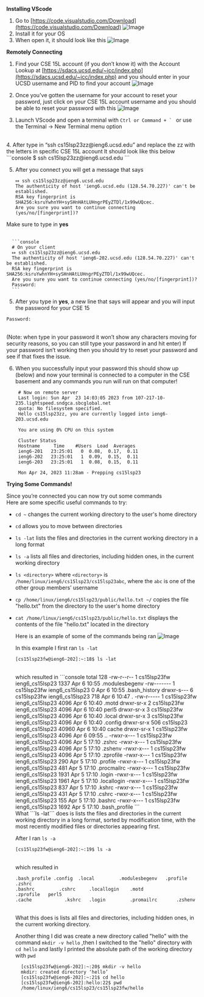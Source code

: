**Installing VScode**
  1. Go to [https://code.visualstudio.com/Download](https://code.visualstudio.com/Download)
  ![Image](VSCode_Download.png)
  2. Install it for your OS
  3. When open it, it should look like this
  ![Image](VScode.png)

**Remotely Connecting**
  1. Find your CSE 15L account (if you don’t know it) with the Account Lookup at [https://sdacs.ucsd.edu/~icc/index.php](https://sdacs.ucsd.edu/~icc/index.php) and you should enter in your UCSD username and PID to find your account 
  ![Image](AL.png) <br>
  
  2. Once you've gotten the username for your account to reset your password, just click on your CSE 15L account username and you should be able to reset your password with this ![Image](password.png) <br>
  3. Launch VScode and open a terminal with
  ```Ctrl or Command + ` ```
  or use the Terminal -> New Terminal menu option
  <br>
  4. After type in “ssh cs15lsp23zz@ieng6.ucsd.edu” and replace the zz with the letters in specific CSE 15L account 
  It should look like this below <br>
      ```console
      $ ssh cs15lsp23zz@ieng6.ucsd.edu
      ```
<br>

  5. After you connect you will get a message that says 
      ```console
      ⤇ ssh cs15lsp23zz@ieng6.ucsd.edu
      The authenticity of host 'ieng6.ucsd.edu (128.54.70.227)' can't be established. 
      RSA key fingerprint is SHA256:ksruYwhnYH+sySHnHAtLUHngrPEyZTDl/1x99wUQcec.
      Are you sure you want to continue connecting (yes/no/[fingerprint])?
      ```
  Make sure to type in **yes** <br>
        <br>
        
        
      ```console
      # On your client
      ⤇ ssh cs15lsp23zz@ieng6.ucsd.edu
      The authenticity of host 'ieng6-202.ucsd.edu (128.54.70.227)' can't be established.
      RSA key fingerprint is SHA256:ksruYwhnYH+sySHnHAtLUHngrPEyZTDl/1x99wUQcec.
      Are you sure you want to continue connecting (yes/no/[fingerprint])? 
      Password:  
      ```
  5. After you type in **yes**, a new line that says will appear and you will input the 
     password for your CSE 15
  ```console
  Password:  
  ``` 
  <br> (Note: when type in your password it won’t show any characters moving 
   for security reasons, so you can still type your password in and hit enter) If your password isn’t 
   working then you should try to reset your password and see if that fixes the issue. <br>
      
  6. When you successfully input your password this should show up (below) and now your terminal is connected 
     to a computer in the CSE basement and any commands you run will run on that computer!
     
     ```console
      # Now on remote server
      Last login: Sun Apr  23 14:03:05 2023 from 107-217-10-235.lightspeed.sndgca.sbcglobal.net
      quota: No filesystem specified.
      Hello cs15lsp23zz, you are currently logged into ieng6-203.ucsd.edu

      You are using 0% CPU on this system

      Cluster Status 
      Hostname     Time    #Users  Load  Averages  
      ieng6-201   23:25:01   0  0.08,  0.17,  0.11
      ieng6-202   23:25:01   1  0.09,  0.15,  0.11
      ieng6-203   23:25:01   1  0.08,  0.15,  0.11

      Mon Apr 24, 2023 11:28am - Prepping cs15lsp23
      ```

  
 **Trying Some Commands!** <br>
 
  Since you’re connected you can now try out some commands <br>
  Here are some specific useful commands to try: <br>
* ```cd ~``` changes the current working directory to the user's home directory <br>
* ```cd``` allows you to move between directories <br>
* ```ls -lat``` lists the files and directories in the current working directory in a long format <br>
* ```ls -a``` lists all files and directories, including hidden ones, in the current working directory <br>
* ```ls <directory>``` where ```<directory>``` is ```/home/linux/ieng6/cs15lsp23/cs15lsp23abc```, where the ```abc``` is one of the other group members’ username <br>
* ```cp /home/linux/ieng6/cs15lsp23/public/hello.txt ~/``` copies the file "hello.txt" from the directory to the user's home directory <br>
* ```cat /home/linux/ieng6/cs15lsp23/public/hello.txt``` displays the contents of the file "hello.txt" located in the directory <br>
  
  Here is an example of some of the commands being ran
  ![Image](Testing.png) <br>
  
  In this example I first ran ```ls -lat``` <br>
  
  ```console
  [cs15lsp23fw@ieng6-202]:~:18$ ls -lat
  ```
  <br> 
  which resulted in 
  ```console
  total 128
  -rw-r--r--   1 cs15lsp23fw ieng6_cs15lsp23  1337 Apr  6 10:55 .modulesbegenv
  -rw-------   1 cs15lsp23fw ieng6_cs15lsp23     0 Apr  6 10:55 .bash_history
  drwxr-s---   6 cs15lsp23fw ieng6_cs15lsp23   718 Apr  6 10:47 .
  -rw-r-----   1 cs15lsp23fw ieng6_cs15lsp23  4096 Apr  6 10:40 .motd
  drwxr-sr-x   2 cs15lsp23fw ieng6_cs15lsp23  4096 Apr  6 10:40 perl5
  drwxr-sr-x   3 cs15lsp23fw ieng6_cs15lsp23  4096 Apr  6 10:40 .local
  drwxr-sr-x   3 cs15lsp23fw ieng6_cs15lsp23  4096 Apr  6 10:40 .config
  drwxr-sr-x 506 cs15lsp23   ieng6_cs15lsp23 40960 Apr  6 10:40 cache
  drwxr-sr-x   1 cs15lsp23fw ieng6_cs15lsp23  4096 Apr  6 09:55 ..
  -rwxr-x---   1 cs15lsp23fw ieng6_cs15lsp23  4096 Apr  5 17:10 .zshrc
  -rwxr-x---   1 cs15lsp23fw ieng6_cs15lsp23  4096 Apr  5 17:10 .zshenv
  -rwxr-x---   1 cs15lsp23fw ieng6_cs15lsp23  4096 Apr  5 17:10 .zprofile
  -rwxr-x---   1 cs15lsp23fw ieng6_cs15lsp23   290 Apr  5 17:10 .profile
  -rwxr-x---   1 cs15lsp23fw ieng6_cs15lsp23   481 Apr  5 17:10 .procmailrc
  -rwxr-x---   1 cs15lsp23fw ieng6_cs15lsp23  1931 Apr  5 17:10 .login
  -rwxr-x---   1 cs15lsp23fw ieng6_cs15lsp23  1961 Apr  5 17:10 .locallogin
  -rwxr-x---   1 cs15lsp23fw ieng6_cs15lsp23   837 Apr  5 17:10 .kshrc
  -rwxr-x---   1 cs15lsp23fw ieng6_cs15lsp23   431 Apr  5 17:10 .cshrc
  -rwxr-x---   1 cs15lsp23fw ieng6_cs15lsp23   155 Apr  5 17:10 .bashrc
  -rwxr-x---   1 cs15lsp23fw ieng6_cs15lsp23  1692 Apr  5 17:10 .bash_profile
  ```
  <br> 
  What ```ls -lat``` does is lists the files and directories in the current working directory in a long format, sorted by modification time, with the most recently modified files or directories appearing first.
  
  After I ran ```ls -a```
  
  ```console
  [cs15lsp23fw@ieng6-202]:~:19$ ls -a
  ```
  <br> which resulted in
  
  ```console
  .bash_profile	.config	 .local	        .modulesbegenv   .profile    .zshrc
  .bashrc	      .cshrc	 .locallogin    .motd		         .zprofile   perl5
  .cache 	    	.kshrc   .login         .promailrc       .zshenv
  ```
  <br> What this does is lists all files and directories, including hidden ones, in the current working directory.
  
  Another thing I did was create a new directory called "hello" with the command ```mkdir -v hello```  ,then I switched to the "hello" directory with ```cd hello``` and lastly I printed the absolute path of the working directory with ```pwd``` <br>
  ```console
    [cs15lsp23fw@ieng6-202]:~:20$ mkdir -v hello
    mkdir: created directory ‘hello’
    [cs15lsp23fw@ieng6-202]:~:21$ cd hello
    [cs15lsp23fw@ieng6-202]:hello:22$ pwd
    /home/linux/ieng6/cs15lsp23/cs15lsp23fw/hello
    ```

  
  
  
  
  
  
  
  
  
 
  
  
  
     
